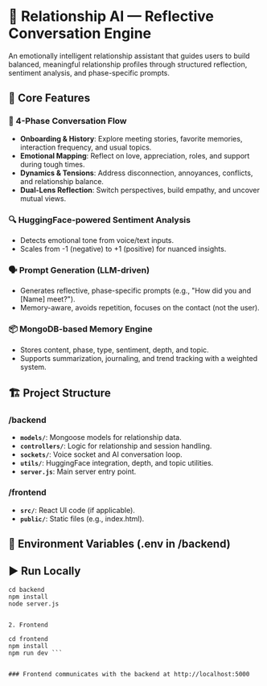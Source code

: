 # 💬 Relationship AI — Reflective Conversation Engine

An emotionally intelligent relationship assistant that guides users to build balanced, meaningful relationship profiles through structured reflection, sentiment analysis, and phase-specific prompts.

## 🧠 Core Features

### 🎯 4-Phase Conversation Flow
- **Onboarding & History**: Explore meeting stories, favorite memories, interaction frequency, and usual topics.
- **Emotional Mapping**: Reflect on love, appreciation, roles, and support during tough times.
- **Dynamics & Tensions**: Address disconnection, annoyances, conflicts, and relationship balance.
- **Dual-Lens Reflection**: Switch perspectives, build empathy, and uncover mutual views.

### 🔍 HuggingFace-powered Sentiment Analysis
- Detects emotional tone from voice/text inputs.
- Scales from -1 (negative) to +1 (positive) for nuanced insights.

### 🗣️ Prompt Generation (LLM-driven)
- Generates reflective, phase-specific prompts (e.g., "How did you and [Name] meet?").
- Memory-aware, avoids repetition, focuses on the contact (not the user).

### 📦 MongoDB-based Memory Engine
- Stores content, phase, type, sentiment, depth, and topic.
- Supports summarization, journaling, and trend tracking with a weighted system.

## 🏗️ Project Structure

### /backend
- **`models/`**: Mongoose models for relationship data.
- **`controllers/`**: Logic for relationship and session handling.
- **`sockets/`**: Voice socket and AI conversation loop.
- **`utils/`**: HuggingFace integration, depth, and topic utilities.
- **`server.js`**: Main server entry point.

### /frontend
- **`src/`**: React UI code (if applicable).
- **`public/`**: Static files (e.g., index.html).

## 🔌 Environment Variables (.env in /backend)


## ▶️ Run Locally


```
cd backend
npm install
node server.js


2. Frontend

cd frontend
npm install
npm run dev ```


### Frontend communicates with the backend at http://localhost:5000